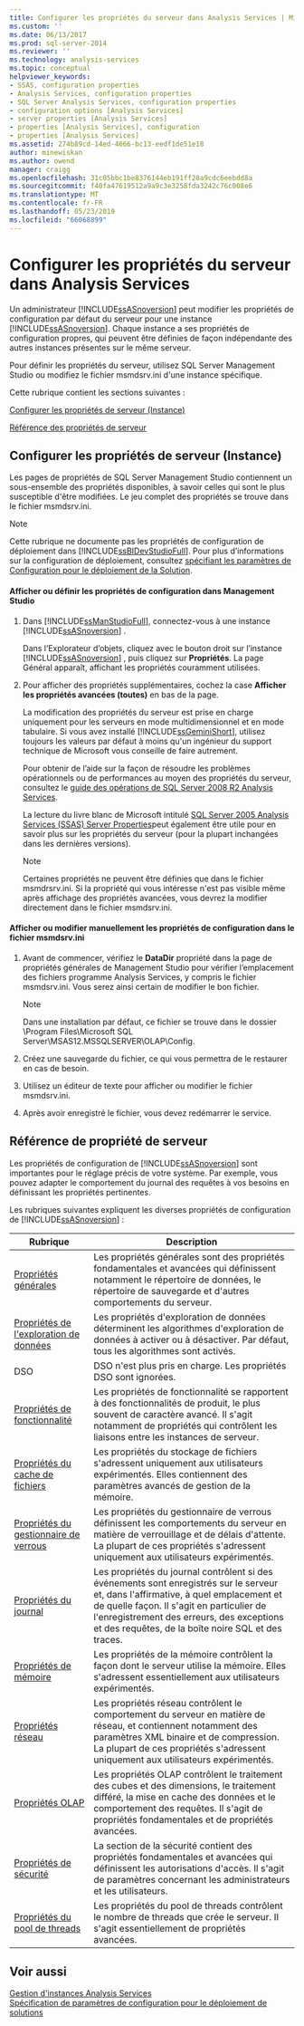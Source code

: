 ```yaml
---
title: Configurer les propriétés du serveur dans Analysis Services | Microsoft Docs
ms.custom: ''
ms.date: 06/13/2017
ms.prod: sql-server-2014
ms.reviewer: ''
ms.technology: analysis-services
ms.topic: conceptual
helpviewer_keywords:
- SSAS, configuration properties
- Analysis Services, configuration properties
- SQL Server Analysis Services, configuration properties
- configuration options [Analysis Services]
- server properties [Analysis Services]
- properties [Analysis Services], configuration
- properties [Analysis Services]
ms.assetid: 274b89cd-14ed-4666-bc13-eedf1de51e18
author: minewiskan
ms.author: owend
manager: craigg
ms.openlocfilehash: 31c05bbc1be8376144eb191ff28a9cdc6eebdd8a
ms.sourcegitcommit: f40fa47619512a9a9c3e3258fda3242c76c008e6
ms.translationtype: MT
ms.contentlocale: fr-FR
ms.lasthandoff: 05/23/2019
ms.locfileid: "66068899"
---
```

# <a name="configure-server-properties-in-analysis-services"></a>Configurer les propriétés du serveur dans Analysis Services
  Un administrateur [!INCLUDE[ssASnoversion](../../includes/ssasnoversion-md.md)] peut modifier les propriétés de configuration par défaut du serveur pour une instance [!INCLUDE[ssASnoversion](../../includes/ssasnoversion-md.md)]. Chaque instance a ses propriétés de configuration propres, qui peuvent être définies de façon indépendante des autres instances présentes sur le même serveur.  
  
 Pour définir les propriétés du serveur, utilisez SQL Server Management Studio ou modifiez le fichier msmdsrv.ini d'une instance spécifique.  
  
 Cette rubrique contient les sections suivantes :  
  
 [Configurer les propriétés de serveur (Instance)](#bkmk_config)  
  
 [Référence des propriétés de serveur](#bkmk_ref)  
  
##  <a name="bkmk_config"></a> Configurer les propriétés de serveur (Instance)  
 Les pages de propriétés de SQL Server Management Studio contiennent un sous-ensemble des propriétés disponibles, à savoir celles qui sont le plus susceptible d'être modifiées. Le jeu complet des propriétés se trouve dans le fichier msmdsrv.ini.  
  
> [!NOTE]  
>  Cette rubrique ne documente pas les propriétés de configuration de déploiement dans [!INCLUDE[ssBIDevStudioFull](../../includes/ssbidevstudiofull-md.md)]. Pour plus d’informations sur la configuration de déploiement, consultez [spécifiant les paramètres de Configuration pour le déploiement de la Solution](../multidimensional-models/deployment-script-files-solution-deployment-config-settings.md).  
  
#### <a name="view-or-set-configuration-properties-in-management-studio"></a>Afficher ou définir les propriétés de configuration dans Management Studio  
  
1.  Dans [!INCLUDE[ssManStudioFull](../../includes/ssmanstudiofull-md.md)], connectez-vous à une instance [!INCLUDE[ssASnoversion](../../includes/ssasnoversion-md.md)] .  
  
     Dans l’Explorateur d’objets, cliquez avec le bouton droit sur l’instance [!INCLUDE[ssASnoversion](../../includes/ssasnoversion-md.md)] , puis cliquez sur **Propriétés**. La page Général apparaît, affichant les propriétés couramment utilisées.  
  
2.  Pour afficher des propriétés supplémentaires, cochez la case **Afficher les propriétés avancées (toutes)** en bas de la page.  
  
     La modification des propriétés du serveur est prise en charge uniquement pour les serveurs en mode multidimensionnel et en mode tabulaire. Si vous avez installé [!INCLUDE[ssGeminiShort](../../includes/ssgeminishort-md.md)], utilisez toujours les valeurs par défaut à moins qu'un ingénieur du support technique de Microsoft vous conseille de faire autrement.  
  
     Pour obtenir de l’aide sur la façon de résoudre les problèmes opérationnels ou de performances au moyen des propriétés du serveur, consultez le [guide des opérations de SQL Server 2008 R2 Analysis Services](https://go.microsoft.com/fwlink/?LinkID=225539).  
  
     La lecture du livre blanc de Microsoft intitulé [SQL Server 2005 Analysis Services (SSAS) Server Properties](https://go.microsoft.com/fwlink/?LinkID=199102)peut également être utile pour en savoir plus sur les propriétés du serveur (pour la plupart inchangées dans les dernières versions).  
  
    > [!NOTE]  
    >  Certaines propriétés ne peuvent être définies que dans le fichier msmdrsrv.ini. Si la propriété qui vous intéresse n'est pas visible même après affichage des propriétés avancées, vous devrez la modifier directement dans le fichier msmdsrv.ini.  
  
#### <a name="view-or-edit-configuration-properties-in-the-msmdsrvini-file"></a>Afficher ou modifier manuellement les propriétés de configuration dans le fichier msmdsrv.ini  
  
1.  Avant de commencer, vérifiez le **DataDir** propriété dans la page de propriétés générales de Management Studio pour vérifier l’emplacement des fichiers programme Analysis Services, y compris le fichier msmdsrv.ini. Vous serez ainsi certain de modifier le bon fichier.  
  
    > [!NOTE]  
    >  Dans une installation par défaut, ce fichier se trouve dans le dossier \Program Files\Microsoft SQL Server\MSAS12.MSSQLSERVER\OLAP\Config.  
  
2.  Créez une sauvegarde du fichier, ce qui vous permettra de le restaurer en cas de besoin.  
  
3.  Utilisez un éditeur de texte pour afficher ou modifier le fichier msmdsrv.ini.  
  
4.  Après avoir enregistré le fichier, vous devez redémarrer le service.  
  
##  <a name="bkmk_ref"></a> Référence de propriété de serveur  
 Les propriétés de configuration de [!INCLUDE[ssASnoversion](../../includes/ssasnoversion-md.md)] sont importantes pour le réglage précis de votre système. Par exemple, vous pouvez adapter le comportement du journal des requêtes à vos besoins en définissant les propriétés pertinentes.  
  
 Les rubriques suivantes expliquent les diverses propriétés de configuration de [!INCLUDE[ssASnoversion](../../includes/ssasnoversion-md.md)] :  
  
|Rubrique|Description|  
|-----------|-----------------|  
|[Propriétés générales](general-properties.md)|Les propriétés générales sont des propriétés fondamentales et avancées qui définissent notamment le répertoire de données, le répertoire de sauvegarde et d'autres comportements du serveur.|  
|[Propriétés de l'exploration de données](data-mining-properties.md)|Les propriétés d'exploration de données déterminent les algorithmes d'exploration de données à activer ou à désactiver. Par défaut, tous les algorithmes sont activés.|  
|DSO|DSO n'est plus pris en charge. Les propriétés DSO sont ignorées.|  
|[Propriétés de fonctionnalité](feature-properties.md)|Les propriétés de fonctionnalité se rapportent à des fonctionnalités de produit, le plus souvent de caractère avancé. Il s'agit notamment de propriétés qui contrôlent les liaisons entre les instances de serveur.|  
|[Propriétés du cache de fichiers](filestore-properties.md)|Les propriétés du stockage de fichiers s'adressent uniquement aux utilisateurs expérimentés. Elles contiennent des paramètres avancés de gestion de la mémoire.|  
|[Propriétés du gestionnaire de verrous](lock-manager-properties.md)|Les propriétés du gestionnaire de verrous définissent les comportements du serveur en matière de verrouillage et de délais d'attente. La plupart de ces propriétés s'adressent uniquement aux utilisateurs expérimentés.|  
|[Propriétés du journal](log-properties.md)|Les propriétés du journal contrôlent si des événements sont enregistrés sur le serveur et, dans l'affirmative, à quel emplacement et de quelle façon. Il s'agit en particulier de l'enregistrement des erreurs, des exceptions et des requêtes, de la boîte noire SQL et des traces.|  
|[Propriétés de mémoire](memory-properties.md)|Les propriétés de la mémoire contrôlent la façon dont le serveur utilise la mémoire. Elles s'adressent essentiellement aux utilisateurs expérimentés.|  
|[Propriétés réseau](network-properties.md)|Les propriétés réseau contrôlent le comportement du serveur en matière de réseau, et contiennent notamment des paramètres XML binaire et de compression. La plupart de ces propriétés s'adressent uniquement aux utilisateurs expérimentés.|  
|[Propriétés OLAP](olap-properties.md)|Les propriétés OLAP contrôlent le traitement des cubes et des dimensions, le traitement différé, la mise en cache des données et le comportement des requêtes. Il s'agit de propriétés fondamentales et de propriétés avancées.|  
|[Propriétés de sécurité](security-properties.md)|La section de la sécurité contient des propriétés fondamentales et avancées qui définissent les autorisations d'accès. Il s'agit de paramètres concernant les administrateurs et les utilisateurs.|  
|[Propriétés du pool de threads](thread-pool-properties.md)|Les propriétés du pool de threads contrôlent le nombre de threads que crée le serveur. Il s'agit essentiellement de propriétés avancées.|  
  
## <a name="see-also"></a>Voir aussi  
 [Gestion d'instances Analysis Services](../instances/analysis-services-instance-management.md)   
 [Spécification de paramètres de configuration pour le déploiement de solutions](../multidimensional-models/deployment-script-files-solution-deployment-config-settings.md)  
  
  
